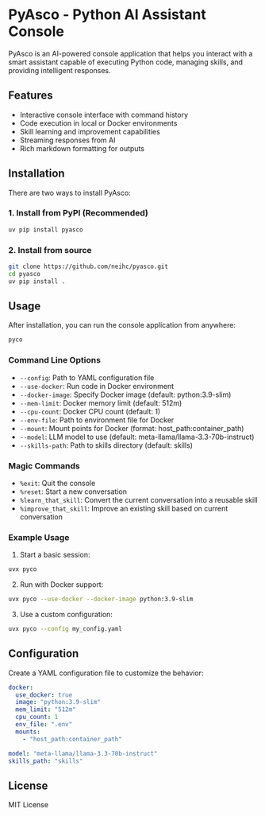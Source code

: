# PyAsco - Python AI Assistant Console

PyAsco is an AI-powered console application that helps you interact with a smart assistant capable of executing Python code, managing skills, and providing intelligent responses.

## Features

- Interactive console interface with command history
- Code execution in local or Docker environments
- Skill learning and improvement capabilities
- Streaming responses from AI
- Rich markdown formatting for outputs

## Installation

There are two ways to install PyAsco:

### 1. Install from PyPI (Recommended)
```bash
uv pip install pyasco
```

### 2. Install from source
```bash
git clone https://github.com/neihc/pyasco.git
cd pyasco
uv pip install .
```

## Usage

After installation, you can run the console application from anywhere:

```bash
pyco
```

### Command Line Options

- `--config`: Path to YAML configuration file
- `--use-docker`: Run code in Docker environment
- `--docker-image`: Specify Docker image (default: python:3.9-slim)
- `--mem-limit`: Docker memory limit (default: 512m)
- `--cpu-count`: Docker CPU count (default: 1)
- `--env-file`: Path to environment file for Docker
- `--mount`: Mount points for Docker (format: host_path:container_path)
- `--model`: LLM model to use (default: meta-llama/llama-3.3-70b-instruct)
- `--skills-path`: Path to skills directory (default: skills)

### Magic Commands

- `%exit`: Quit the console
- `%reset`: Start a new conversation
- `%learn_that_skill`: Convert the current conversation into a reusable skill
- `%improve_that_skill`: Improve an existing skill based on current conversation

### Example Usage

1. Start a basic session:
```bash
uvx pyco
```

2. Run with Docker support:
```bash
uvx pyco --use-docker --docker-image python:3.9-slim
```

3. Use a custom configuration:
```bash
uvx pyco --config my_config.yaml
```

## Configuration

Create a YAML configuration file to customize the behavior:

```yaml
docker:
  use_docker: true
  image: "python:3.9-slim"
  mem_limit: "512m"
  cpu_count: 1
  env_file: ".env"
  mounts:
    - "host_path:container_path"

model: "meta-llama/llama-3.3-70b-instruct"
skills_path: "skills"
```

## License

MIT License
